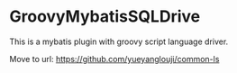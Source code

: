 # GroovyMybatisSQLDrive
This is a mybatis plugin with groovy script language driver.

Move to url: https://github.com/yueyanglouji/common-ls
